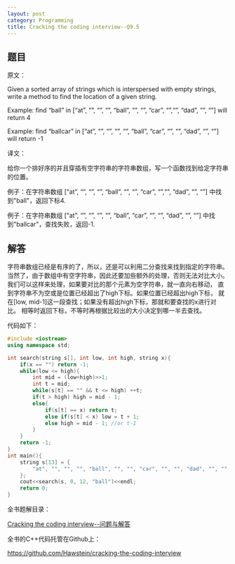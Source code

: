 ```yaml
---
layout: post
category: Programming
title: Cracking the coding interview--Q9.5
---
```


## 题目

原文：

Given a sorted array of strings which is interspersed with empty 
strings, write a method to find the location of a given string.

Example: find “ball” in
[“at”, “”, “”, “”, “ball”, “”, “”, “car”, “”,“”, “dad”, “”, “”]
will return 4

Example: find “ballcar” in
[“at”, “”, “”, “”, “”, “ball”, “car”, “”, “”, “dad”, “”, “”]
will return -1

译文：

给你一个排好序的并且穿插有空字符串的字符串数组，写一个函数找到给定字符串的位置。

例子：在字符串数组
[“at”, “”, “”, “”, “ball”, “”, “”, “car”, “”,“”, “dad”, “”, “”]
中找到"ball"，返回下标4.

例子：在字符串数组
[“at”, “”, “”, “”, “”, “ball”, “car”, “”, “”, “dad”, “”, “”]
中找到"ballcar"，查找失败，返回-1.

## 解答

字符串数组已经是有序的了，所以，还是可以利用二分查找来找到指定的字符串。
当然了，由于数组中有空字符串，因此还要加些额外的处理，否则无法对比大小。
我们可以这样来处理，如果要对比的那个元素为空字符串，就一直向右移动，
直到字符串不为空或是位置已经超出了high下标。如果位置已经超出high下标，
就在[low, mid-1]这一段查找；如果没有超出high下标，那就和要查找的x进行对比。
相等时返回下标，不等时再根据比较出的大小决定到哪一半去查找。

代码如下：

```cpp
#include <iostream>
using namespace std;

int search(string s[], int low, int high, string x){
    if(x == "") return -1;	
    while(low <= high){
        int mid = (low+high)>>1;
        int t = mid;
        while(s[t] == "" && t <= high) ++t;
        if(t > high) high = mid - 1;
        else{
            if(s[t] == x) return t;
            else if(s[t] < x) low = t + 1;
            else high = mid - 1; //or t-1
        }
    }
    return -1;
}
int main(){
    string s[13] = {
        "at", "", "", "", "ball", "", "", "car", "", "", "dad", "", ""
    };
    cout<<search(s, 0, 12, "ball")<<endl;
    return 0;
}
```

全书题解目录：

[Cracking the coding interview--问题与解答](/posts/ctci-solutions-contents.html)

全书的C++代码托管在Github上：

<https://github.com/Hawstein/cracking-the-coding-interview>
